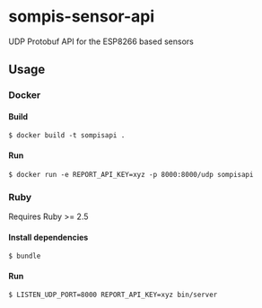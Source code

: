 # sompis-sensor-api

UDP Protobuf API for the ESP8266 based sensors

## Usage

### Docker

#### Build

```
$ docker build -t sompisapi .
```

#### Run

```
$ docker run -e REPORT_API_KEY=xyz -p 8000:8000/udp sompisapi
```

### Ruby

Requires Ruby >= 2.5

#### Install dependencies

```
$ bundle
```

#### Run

```
$ LISTEN_UDP_PORT=8000 REPORT_API_KEY=xyz bin/server
```
